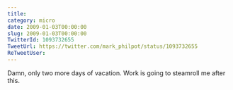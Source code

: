 ```yaml
---
title: 
category: micro
date: 2009-01-03T00:00:00
slug: 2009-01-03T00:00:00
TwitterId: 1093732655
TweetUrl: https://twitter.com/mark_philpot/status/1093732655
ReTweetUser: 
---
```


Damn, only two more days of vacation.  Work is going to steamroll me after this.